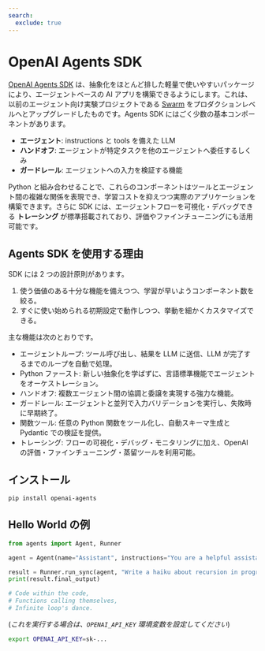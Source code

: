 ```yaml
---
search:
  exclude: true
---
```

# OpenAI Agents SDK

[OpenAI Agents SDK](https://github.com/openai/openai-agents-python) は、抽象化をほとんど排した軽量で使いやすいパッケージにより、エージェントベースの AI アプリを構築できるようにします。これは、以前のエージェント向け実験プロジェクトである [Swarm](https://github.com/openai/swarm/tree/main) をプロダクションレベルへとアップグレードしたものです。Agents SDK にはごく少数の基本コンポーネントがあります。

- **エージェント**: instructions と tools を備えた LLM  
- **ハンドオフ**: エージェントが特定タスクを他のエージェントへ委任するしくみ  
- **ガードレール**: エージェントへの入力を検証する機能  

Python と組み合わせることで、これらのコンポーネントはツールとエージェント間の複雑な関係を表現でき、学習コストを抑えつつ実際のアプリケーションを構築できます。さらに SDK には、エージェントフローを可視化・デバッグできる **トレーシング** が標準搭載されており、評価やファインチューニングにも活用可能です。

## Agents SDK を使用する理由

SDK には 2 つの設計原則があります。

1. 使う価値のある十分な機能を備えつつ、学習が早いようコンポーネント数を絞る。  
2. すぐに使い始められる初期設定で動作しつつ、挙動を細かくカスタマイズできる。  

主な機能は次のとおりです。

- エージェントループ: ツール呼び出し、結果を LLM に送信、LLM が完了するまでのループを自動で処理。  
- Python ファースト: 新しい抽象化を学ばずに、言語標準機能でエージェントをオーケストレーション。  
- ハンドオフ: 複数エージェント間の協調と委譲を実現する強力な機能。  
- ガードレール: エージェントと並列で入力バリデーションを実行し、失敗時に早期終了。  
- 関数ツール: 任意の Python 関数をツール化し、自動スキーマ生成と Pydantic での検証を提供。  
- トレーシング: フローの可視化・デバッグ・モニタリングに加え、OpenAI の評価・ファインチューニング・蒸留ツールを利用可能。  

## インストール

```bash
pip install openai-agents
```

## Hello World の例

```python
from agents import Agent, Runner

agent = Agent(name="Assistant", instructions="You are a helpful assistant")

result = Runner.run_sync(agent, "Write a haiku about recursion in programming.")
print(result.final_output)

# Code within the code,
# Functions calling themselves,
# Infinite loop's dance.
```

(_これを実行する場合は、`OPENAI_API_KEY` 環境変数を設定してください_)

```bash
export OPENAI_API_KEY=sk-...
```